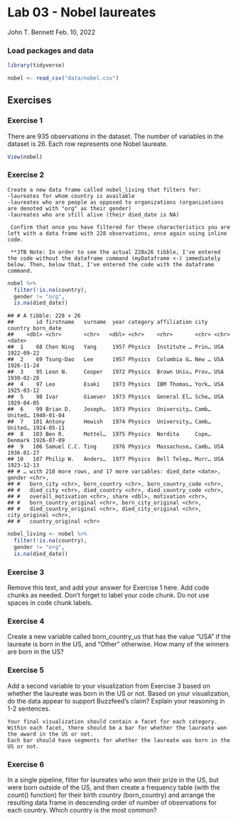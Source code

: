 Lab 03 - Nobel laureates
================
John T. Bennett
Feb. 10, 2022

### Load packages and data

``` r
library(tidyverse) 
```

``` r
nobel <- read_csv("data/nobel.csv")
```

## Exercises

### Exercise 1

There are 935 observations in the dataset. The number of variables in
the dataset is 26. Each row represents one Nobel laureate.

``` r
View(nobel)
```

### Exercise 2

    Create a new data frame called nobel_living that filters for:
    -laureates for whom country is available
    -laureates who are people as opposed to organizations (organizations are denoted with "org" as their gender)
    -laureates who are still alive (their died_date is NA)

     Confirm that once you have filtered for these characteristics you are left with a data frame with 228 observations, once again using inline code.
     
     **JTB Note: In order to see the actual 228x26 tibble, I've entered the code without the dataframe command (myDataframe <-) immediately below. Then, below that, I've entered the code with the dataframe command. 

``` r
nobel %>%
  filter(!is.na(country),
  gender != "org",
  is.na(died_date))
```

    ## # A tibble: 228 × 26
    ##       id firstname   surname  year category affiliation city  country born_date 
    ##    <dbl> <chr>       <chr>   <dbl> <chr>    <chr>       <chr> <chr>   <date>    
    ##  1    68 Chen Ning   Yang     1957 Physics  Institute … Prin… USA     1922-09-22
    ##  2    69 Tsung-Dao   Lee      1957 Physics  Columbia U… New … USA     1926-11-24
    ##  3    95 Leon N.     Cooper   1972 Physics  Brown Univ… Prov… USA     1930-02-28
    ##  4    97 Leo         Esaki    1973 Physics  IBM Thomas… York… USA     1925-03-12
    ##  5    98 Ivar        Giaever  1973 Physics  General El… Sche… USA     1929-04-05
    ##  6    99 Brian D.    Joseph…  1973 Physics  University… Camb… United… 1940-01-04
    ##  7   101 Antony      Hewish   1974 Physics  University… Camb… United… 1924-05-11
    ##  8   103 Ben R.      Mottel…  1975 Physics  Nordita     Cope… Denmark 1926-07-09
    ##  9   106 Samuel C.C. Ting     1976 Physics  Massachuse… Camb… USA     1936-01-27
    ## 10   107 Philip W.   Anders…  1977 Physics  Bell Telep… Murr… USA     1923-12-13
    ## # … with 218 more rows, and 17 more variables: died_date <date>, gender <chr>,
    ## #   born_city <chr>, born_country <chr>, born_country_code <chr>,
    ## #   died_city <chr>, died_country <chr>, died_country_code <chr>,
    ## #   overall_motivation <chr>, share <dbl>, motivation <chr>,
    ## #   born_country_original <chr>, born_city_original <chr>,
    ## #   died_country_original <chr>, died_city_original <chr>, city_original <chr>,
    ## #   country_original <chr>

``` r
nobel_living <- nobel %>%
  filter(!is.na(country),
  gender != "org",
  is.na(died_date))
```

### Exercise 3

Remove this text, and add your answer for Exercise 1 here. Add code
chunks as needed. Don’t forget to label your code chunk. Do not use
spaces in code chunk labels.

### Exercise 4

Create a new variable called born_country_us that has the value “USA” if
the laureate is born in the US, and “Other” otherwise. How many of the
winners are born in the US?

### Exercise 5

Add a second variable to your visualization from Exercise 3 based on
whether the laureate was born in the US or not. Based on your
visualization, do the data appear to support Buzzfeed’s claim? Explain
your reasoning in 1-2 sentences.

    Your final visualization should contain a facet for each category.
    Within each facet, there should be a bar for whether the laureate won the award in the US or not.
    Each bar should have segments for whether the laureate was born in the US or not.

### Exercise 6

In a single pipeline, filter for laureates who won their prize in the
US, but were born outside of the US, and then create a frequency table
(with the count() function) for their birth country (born_country) and
arrange the resulting data frame in descending order of number of
observations for each country. Which country is the most common?
